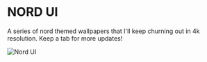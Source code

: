 # NORD UI
A series of nord themed wallpapers that I'll keep churning out in 4k resolution. Keep a tab for more updates!

![Nord UI](https://user-images.githubusercontent.com/12770284/136597182-b029954a-7a04-4a66-bc11-5aa03bff84b7.png)
